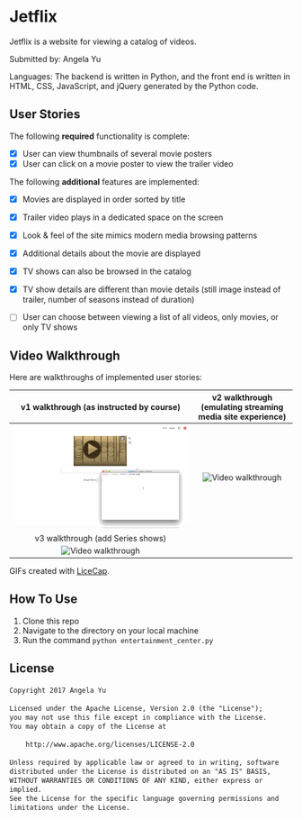 # Jetflix

Jetflix is a website for viewing a catalog of videos.

Submitted by: Angela Yu

Languages: The backend is written in Python, and the front end is written in HTML, CSS, JavaScript, and jQuery generated by the Python code.

## User Stories

The following **required** functionality is complete:

* [x] User can view thumbnails of several movie posters
* [x] User can click on a movie poster to view the trailer video

The following **additional** features are implemented:
* [x] Movies are displayed in order sorted by title
* [X] Trailer video plays in a dedicated space on the screen
* [x] Look & feel of the site mimics modern media browsing patterns
* [x] Additional details about the movie are displayed
* [x] TV shows can also be browsed in the catalog
* [x] TV show details are different than movie details (still image instead of trailer, number of seasons instead of duration)
* [ ] User can choose between viewing a list of all videos, only movies, or only TV shows


## Video Walkthrough 

Here are walkthroughs of implemented user stories:

| v1 walkthrough (as instructed by course) | v2 walkthrough (emulating streaming media site experience) |
|:----:|:----:|
| ![Video walkthrough](anim_jetflix_v1.gif) | ![Video walkthrough](anim_jetflix_v2.gif) |
| v3 walkthrough (add Series shows) |
| ![Video walkthrough](anim_jetflix_v3.gif) |


GIFs created with [LiceCap](http://www.cockos.com/licecap/).

## How To Use

1. Clone this repo
2. Navigate to the directory on your local machine
3. Run the command `python entertainment_center.py`


## License

    Copyright 2017 Angela Yu

    Licensed under the Apache License, Version 2.0 (the "License");
    you may not use this file except in compliance with the License.
    You may obtain a copy of the License at

        http://www.apache.org/licenses/LICENSE-2.0

    Unless required by applicable law or agreed to in writing, software
    distributed under the License is distributed on an "AS IS" BASIS,
    WITHOUT WARRANTIES OR CONDITIONS OF ANY KIND, either express or implied.
    See the License for the specific language governing permissions and
    limitations under the License.
